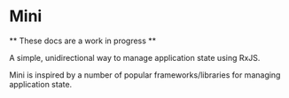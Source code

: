 # Mini

** These docs are a work in progress **

A simple, unidirectional way to manage application state using RxJS.

Mini is inspired by a number of popular frameworks/libraries for managing application state.
